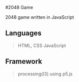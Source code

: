 #2048 Game

2048 game written in JavaScript

## Languages

>HTML, CSS
>JavaScript

## Framework

> processing(I3) using p5.js
 
